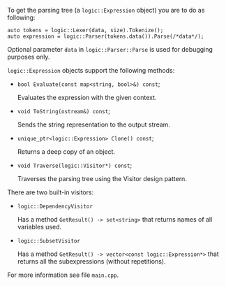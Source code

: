 To get the parsing tree (a `logic::Expression` object) you are to do as following:

```
auto tokens = logic::Lexer(data, size).Tokenize();
auto expression = logic::Parser(tokens.data()).Parse(/*data*/);
```

Optional parameter `data` in `logic::Parser::Parse` is used for debugging purposes only.

`logic::Expression` objects support the following methods:

- `bool Evaluate(const map<string, bool>&) const`;

  Evaluates the expression with the given context.
- `void ToString(ostream&) const`;

  Sends the string representation to the output stream.
- `unique_ptr<logic::Expression> Clone() const`;

  Returns a deep copy of an object.
- `void Traverse(logic::Visitor*) const`;

  Traverses the parsing tree using the Visitor design pattern.

There are two built-in visitors:

- `logic::DependencyVisitor`

  Has a method `GetResult() -> set<string>` that returns names of all variables used.
- `logic::SubsetVisitor`

  Has a method `GetResult() -> vector<const logic::Expression*>` that returns all the subexpressions
  (without repetitions).

For more information see file `main.cpp`.
